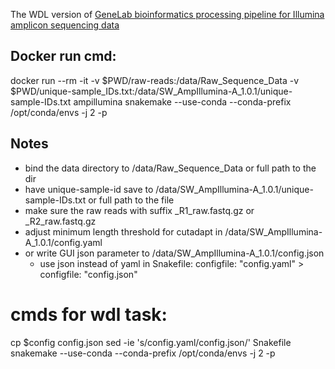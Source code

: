 
The WDL version of [GeneLab bioinformatics processing pipeline for Illumina amplicon sequencing data](https://github.com/nasa/GeneLab_Data_Processing/tree/master/Amplicon/Illumina)

## Docker run cmd: 
docker run --rm -it -v $PWD/raw-reads:/data/Raw_Sequence_Data -v $PWD/unique-sample_IDs.txt:/data/SW_AmpIllumina-A_1.0.1/unique-sample-IDs.txt ampillumina  snakemake --use-conda --conda-prefix /opt/conda/envs -j 2 -p

## Notes
* bind the data directory to /data/Raw_Sequence_Data or full path to the dir
* have unique-sample-id save to /data/SW_AmpIllumina-A_1.0.1/unique-sample-IDs.txt or full path to the file
* make sure the raw reads with suffix _R1_raw.fastq.gz or _R2_raw.fastq.gz
* adjust minimum length threshold for cutadapt in /data/SW_AmpIllumina-A_1.0.1/config.yaml
* or write GUI json parameter to /data/SW_AmpIllumina-A_1.0.1/config.json
    * use json instead of yaml in Snakefile: configfile: "config.yaml"  > configfile: "config.json"

# cmds for wdl task:
cp $config config.json
sed -ie 's/config.yaml/config.json/' Snakefile
snakemake --use-conda --conda-prefix /opt/conda/envs -j 2 -p
